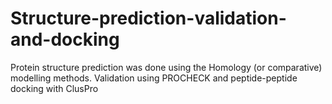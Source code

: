 # Structure-prediction-validation-and-docking
Protein structure prediction was done using the Homology (or comparative) modelling methods. Validation using PROCHECK and peptide-peptide docking with ClusPro
